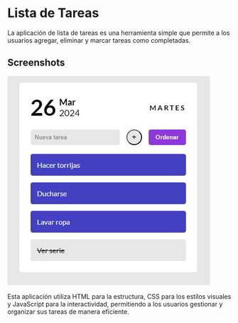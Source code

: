 
# Lista de Tareas

La aplicación de lista de tareas es una herramienta simple que permite a los usuarios agregar, eliminar y marcar tareas como completadas. 




## Screenshots

![App Screenshot](https://github.com/VaninaClara/Lista-de-Tareas/blob/master/image/toDO.png)

Esta aplicación utiliza HTML para la estructura, CSS para los estilos visuales y JavaScript para la interactividad, permitiendo a los usuarios gestionar y organizar sus tareas de manera eficiente.
